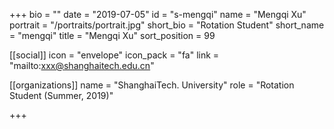 +++
bio = ""
date = "2019-07-05"
id = "s-mengqi"
name = "Mengqi Xu"
portrait = "/portraits/portrait.jpg"
short_bio = "Rotation Student"
short_name = "mengqi"
title = "Mengqi Xu"
sort_position = 99

[[social]]
    icon = "envelope"
    icon_pack = "fa"
    link = "mailto:xxx@shanghaitech.edu.cn"

[[organizations]]
    name = "ShanghaiTech. University"
    role = "Rotation Student (Summer, 2019)"

+++
